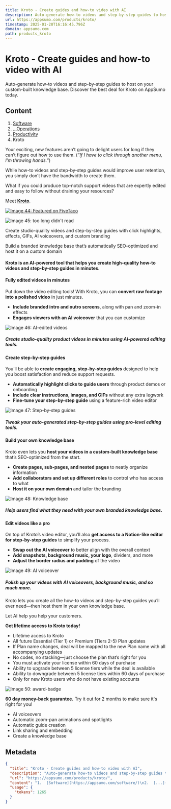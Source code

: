 ```yaml
---
title: Kroto - Create guides and how-to video with AI
description: Auto-generate how-to videos and step-by-step guides to host on your custom-built knowledge base. Discover the best deal for Kroto on AppSumo today.
url: https://appsumo.com/products/kroto/
timestamp: 2025-01-20T16:16:45.796Z
domain: appsumo.com
path: products_kroto
---
```


# Kroto - Create guides and how-to video with AI


Auto-generate how-to videos and step-by-step guides to host on your custom-built knowledge base. Discover the best deal for Kroto on AppSumo today.


## Content

1.  [Software](https://appsumo.com/software/)
2.  [...](https://appsumo.com/software/operations/)[Operations](https://appsumo.com/software/operations/)
3.  [Productivity](https://appsumo.com/software/operations/productivity/)
4.  Kroto

Your exciting, new features aren’t going to delight users for long if they can’t figure out how to use them. (_“If I have to click through another menu, I’m throwing hands.”_)

While how-to videos and step-by-step guides would improve user retention, you simply don’t have the bandwidth to create them.

What if you could produce top-notch support videos that are expertly edited and easy to follow without draining your resources?

Meet [**Kroto**](https://www.kroto.one/).

[![Image 44: Featured on FiveTaco](https://cdn.fivetaco.com/media/badges/kroto_light.png)](https://fivetaco.com/products/kroto?utm_source=partner_site&utm_medium=badge&utm_campaign=kroto&utm_content=system_badge)

![Image 45: too long didn't read](https://appsumo2next-cdn.appsumo.com/_next/static/media/question-mark.88093265.svg)

Create studio-quality videos and step-by-step guides with click highlights, effects, GIFs, AI voiceovers, and custom branding

Build a branded knowledge base that’s automatically SEO-optimized and host it on a custom domain

#### **Kroto is an AI-powered tool that helps you create high-quality how-to videos and step-by-step guides in minutes.**

#### **Fully edited videos in minutes**

Put down the video editing tools! With Kroto, you can **convert raw footage into a polished video** in just minutes.

*   **Include branded intro and outro screens**, along with pan and zoom-in effects
*   **Engages viewers with an AI voiceover** that you can customize

![Image 46: AI-edited videos](https://appsumo2-cdn.appsumo.com/media/stories/images/kroto-1_uuid_68a58b27-8369-4eac-b8c7-b0427279c835.png?optimizer=gif)

##### _Create studio-quality product videos in minutes using AI-powered editing tools._

#### **Create step-by-step guides**

You’ll be able to **create engaging, step-by-step guides** designed to help you boost satisfaction and reduce support requests.

*   **Automatically highlight clicks to guide users** through product demos or onboarding
*   **Include clear instructions, images, and GIFs** without any extra legwork
*   **Fine-tune your step-by-step guide** using a feature-rich video editor

![Image 47: Step-by-step guides](https://appsumo2-cdn.appsumo.com/media/stories/images/kroto-2_uuid_46d196a3-6fa9-4bb5-bb24-c9049897651d.png?optimizer=gif)

##### _Tweak your auto-generated step-by-step guides using pro-level editing tools._

#### **Build your own knowledge base**

Kroto even lets you **host your videos in a custom-built knowledge base** that’s SEO-optimized from the start.

*   **Create pages, sub-pages, and nested pages** to neatly organize information
*   **Add collaborators and set up different roles** to control who has access to what
*   **Host it on your own domain** and tailor the branding

![Image 48: Knowledge base](https://appsumo2-cdn.appsumo.com/media/stories/images/kroto-3_uuid_e0c85b5c-10d0-468e-809c-129e4cd26724.png?optimizer=gif)

##### _Help users find what they need with your own branded knowledge base._

#### **Edit videos like a pro**

On top of Kroto’s video editor, you’ll also **get access to a Notion-like editor for step-by-step guides** to simplify your process.

*   **Swap out the AI voiceover** to better align with the overall context
*   **Add snapshots, background music, your logo**, dividers, and more
*   **Adjust the border radius and padding** of the video

![Image 49: AI voiceover](https://appsumo2-cdn.appsumo.com/media/stories/images/kroto-4_uuid_e77340d1-7f93-49f6-be2f-cedd5de0f561.png?optimizer=gif)

##### _Polish up your videos with AI voiceovers, background music, and so much more._

Kroto lets you create all the how-to videos and step-by-step guides you’ll ever need—then host them in your own knowledge base.

Let AI help you help your customers.

**Get lifetime access to Kroto today!**

*   Lifetime access to Kroto
*   All future Essential (Tier 1) or Premium (Tiers 2-5) Plan updates
*   If Plan name changes, deal will be mapped to the new Plan name with all accompanying updates
*   No codes, no stacking—just choose the plan that’s right for you
*   You must activate your license within 60 days of purchase
*   Ability to upgrade between 5 license tiers while the deal is available
*   Ability to downgrade between 5 license tiers within 60 days of purchase
*   Only for new Kroto users who do not have existing accounts

![Image 50: award-badge](https://appsumo2next-cdn.appsumo.com/_next/static/media/award-badge.8c6d4589.svg)

**60 day money-back guarantee.** Try it out for 2 months to make sure it's right for you!

*   AI voiceovers
*   Automatic zoom-pan animations and spotlights
*   Automatic guide creation
*   Link sharing and embedding
*   Create a knowledge base

## Metadata

```json
{
  "title": "Kroto - Create guides and how-to video with AI",
  "description": "Auto-generate how-to videos and step-by-step guides to host on your custom-built knowledge base. Discover the best deal for Kroto on AppSumo today.",
  "url": "https://appsumo.com/products/kroto/",
  "content": "1.  [Software](https://appsumo.com/software/)\n2.  [...](https://appsumo.com/software/operations/)[Operations](https://appsumo.com/software/operations/)\n3.  [Productivity](https://appsumo.com/software/operations/productivity/)\n4.  Kroto\n\nYour exciting, new features aren’t going to delight users for long if they can’t figure out how to use them. (_“If I have to click through another menu, I’m throwing hands.”_)\n\nWhile how-to videos and step-by-step guides would improve user retention, you simply don’t have the bandwidth to create them.\n\nWhat if you could produce top-notch support videos that are expertly edited and easy to follow without draining your resources?\n\nMeet [**Kroto**](https://www.kroto.one/).\n\n[![Image 44: Featured on FiveTaco](https://cdn.fivetaco.com/media/badges/kroto_light.png)](https://fivetaco.com/products/kroto?utm_source=partner_site&utm_medium=badge&utm_campaign=kroto&utm_content=system_badge)\n\n![Image 45: too long didn't read](https://appsumo2next-cdn.appsumo.com/_next/static/media/question-mark.88093265.svg)\n\nCreate studio-quality videos and step-by-step guides with click highlights, effects, GIFs, AI voiceovers, and custom branding\n\nBuild a branded knowledge base that’s automatically SEO-optimized and host it on a custom domain\n\n#### **Kroto is an AI-powered tool that helps you create high-quality how-to videos and step-by-step guides in minutes.**\n\n#### **Fully edited videos in minutes**\n\nPut down the video editing tools! With Kroto, you can **convert raw footage into a polished video** in just minutes.\n\n*   **Include branded intro and outro screens**, along with pan and zoom-in effects\n*   **Engages viewers with an AI voiceover** that you can customize\n\n![Image 46: AI-edited videos](https://appsumo2-cdn.appsumo.com/media/stories/images/kroto-1_uuid_68a58b27-8369-4eac-b8c7-b0427279c835.png?optimizer=gif)\n\n##### _Create studio-quality product videos in minutes using AI-powered editing tools._\n\n#### **Create step-by-step guides**\n\nYou’ll be able to **create engaging, step-by-step guides** designed to help you boost satisfaction and reduce support requests.\n\n*   **Automatically highlight clicks to guide users** through product demos or onboarding\n*   **Include clear instructions, images, and GIFs** without any extra legwork\n*   **Fine-tune your step-by-step guide** using a feature-rich video editor\n\n![Image 47: Step-by-step guides](https://appsumo2-cdn.appsumo.com/media/stories/images/kroto-2_uuid_46d196a3-6fa9-4bb5-bb24-c9049897651d.png?optimizer=gif)\n\n##### _Tweak your auto-generated step-by-step guides using pro-level editing tools._\n\n#### **Build your own knowledge base**\n\nKroto even lets you **host your videos in a custom-built knowledge base** that’s SEO-optimized from the start.\n\n*   **Create pages, sub-pages, and nested pages** to neatly organize information\n*   **Add collaborators and set up different roles** to control who has access to what\n*   **Host it on your own domain** and tailor the branding\n\n![Image 48: Knowledge base](https://appsumo2-cdn.appsumo.com/media/stories/images/kroto-3_uuid_e0c85b5c-10d0-468e-809c-129e4cd26724.png?optimizer=gif)\n\n##### _Help users find what they need with your own branded knowledge base._\n\n#### **Edit videos like a pro**\n\nOn top of Kroto’s video editor, you’ll also **get access to a Notion-like editor for step-by-step guides** to simplify your process.\n\n*   **Swap out the AI voiceover** to better align with the overall context\n*   **Add snapshots, background music, your logo**, dividers, and more\n*   **Adjust the border radius and padding** of the video\n\n![Image 49: AI voiceover](https://appsumo2-cdn.appsumo.com/media/stories/images/kroto-4_uuid_e77340d1-7f93-49f6-be2f-cedd5de0f561.png?optimizer=gif)\n\n##### _Polish up your videos with AI voiceovers, background music, and so much more._\n\nKroto lets you create all the how-to videos and step-by-step guides you’ll ever need—then host them in your own knowledge base.\n\nLet AI help you help your customers.\n\n**Get lifetime access to Kroto today!**\n\n*   Lifetime access to Kroto\n*   All future Essential (Tier 1) or Premium (Tiers 2-5) Plan updates\n*   If Plan name changes, deal will be mapped to the new Plan name with all accompanying updates\n*   No codes, no stacking—just choose the plan that’s right for you\n*   You must activate your license within 60 days of purchase\n*   Ability to upgrade between 5 license tiers while the deal is available\n*   Ability to downgrade between 5 license tiers within 60 days of purchase\n*   Only for new Kroto users who do not have existing accounts\n\n![Image 50: award-badge](https://appsumo2next-cdn.appsumo.com/_next/static/media/award-badge.8c6d4589.svg)\n\n**60 day money-back guarantee.** Try it out for 2 months to make sure it's right for you!\n\n*   AI voiceovers\n*   Automatic zoom-pan animations and spotlights\n*   Automatic guide creation\n*   Link sharing and embedding\n*   Create a knowledge base",
  "usage": {
    "tokens": 1265
  }
}
```
